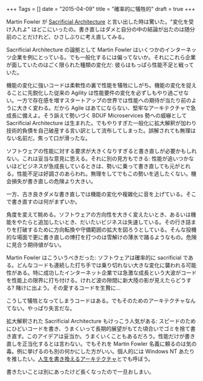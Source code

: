 +++
Tags = []
date = "2015-04-09"
title = "確率的に犠牲的"
draft = true
+++

Martin Fowler が [Sacrificial Architecture](http://martinfowler.com/bliki/SacrificialArchitecture.html) と言い出した時は驚いた。"変化を受け入れよ" はどこにいったの。書き直しはダメと自分の中の結論が出たのは随分前のことだけれど、ひさしぶりに考え直してみる。

Sacrificial Architecture の論拠として Martin Fowler はいくつかのインターネッツ企業を例にとっている。でも一般化するには偏ってないか。それにこれら企業が面していたのはごく限られた種類の変化だ: 彼らはもっぱら性能不足と戦っていた。

機能の変化に強いコードは柔軟性の裏で性能を犠牲にしがち。機能の変化を捉えることに先鋭化した従来の Agility は性能要件の変化を必ずしもやり過ごせない。一方で存在感を増すスタートアップの世界では性能への期待が当たり前のように大きく変わる。だから Agile はあてにならない、堅牢なアーキテクチャで急成長に備えよ。そう訴えて勢いづく BDUF Microservices 勢への威嚇として Sacrificial Architecture は生まれた。でもやりすぎた一般化に拡大解釈が加わり技術的負債を自己破産する言い訳として流布してしまった。誤解されても無理はない名前だ。焦って口が滑ったな。

ソフトウェアの性能に対する要求が大きくなりすぎると書き直しが必要かもしれない。これは妥当な意見に思える。それに別の見方もできる: 性能が追いつかないほどビジネスが急成長しているときは、勢いに乗って書き直しても元がとれる。性能不足は好調さのあらわれ。無理をしてでもこの勢いを逃したくない。機会損失が書き直しの危険より大きい。

一方、古き良きダメな書き直しでは機能の変化や複雑化に音を上げている。そこで書き直すのは何がまずいか。

角度を変えて眺める。ソフトウェアの方向性を大きく変えたいとき、あるいは機能をやたらと追加したいとき、だいたいビジネスは失速している。その行き詰まりを打破するために方向転換や守備範囲の拡大を図ろうとしている。そんな投機的な場面で更に書き直しの博打を打つのは雪解けの薄氷で踊るようなもの。危険に見合う期待値がない。

Martin Fowler はこういうべきだった: ソフトウェアは確率的に sacrificial である。どんなコードも連続した打ち手では乗り切れない大きな変化に襲われる可能性がある。特に成功したインターネット企業では急激な成長という大波がコードを性能上の限界に打ち付ける。けれど波の隙間に新大陸の影が見えたらどうする? 賭けに出よう。その愛するコードを生贄に...

こうして犠牲となってしまうコードはある。でもそのためのアーキテクチャなんてない。やっぱり失言だな。

拡大解釈された Sacrificial Architecture もけっこう人気がある: スピードのためにひどいコードを書き、うまくいって長期的展望がもてた頃合いでゴミを捨て書き直す。このアイデアは妥当か。うまくいくこともあるだろう。性能だけが書き直しを正当化するとは言わない。でもそれを Martin Fowler 名義に頼るのは気の毒。例に挙げるのも別の何かにした方がいい。個人的には Windows NT あたりを推したい。[人生を書き換えるアーキテクチャ](http://www.amazon.co.jp/dp/4822247570/?tag=stepstophanta-22)とでも呼ぼう。

書きたいことは別にあったけど長くなったので一旦おしまい。
